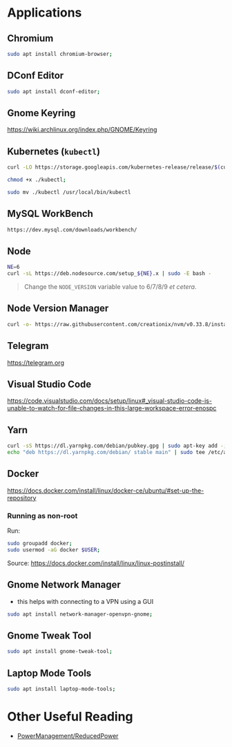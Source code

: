

# Applications
## Chromium
```bash
sudo apt install chromium-browser;
```

## DConf Editor
```bash
sudo apt install dconf-editor;
```

## Gnome Keyring
https://wiki.archlinux.org/index.php/GNOME/Keyring

## Kubernetes (`kubectl`)
```bash
curl -LO https://storage.googleapis.com/kubernetes-release/release/$(curl -s https://storage.googleapis.com/kubernetes-release/release/stable.txt)/bin/linux/amd64/kubectl;

chmod +x ./kubectl;

sudo mv ./kubectl /usr/local/bin/kubectl
```

## MySQL WorkBench
```bash
https://dev.mysql.com/downloads/workbench/
```

## Node
```bash
NE=6
curl -sL https://deb.nodesource.com/setup_${NE}.x | sudo -E bash -
```
> Change the `NODE_VERSION` variable value to 6/7/8/9 *et cetera*.

## Node Version Manager
```bash
curl -o- https://raw.githubusercontent.com/creationix/nvm/v0.33.8/install.sh | bash
```

## Telegram
https://telegram.org

## Visual Studio Code
https://code.visualstudio.com/docs/setup/linux#_visual-studio-code-is-unable-to-watch-for-file-changes-in-this-large-workspace-error-enospc

## Yarn
```bash
curl -sS https://dl.yarnpkg.com/debian/pubkey.gpg | sudo apt-key add -;
echo "deb https://dl.yarnpkg.com/debian/ stable main" | sudo tee /etc/apt/sources.list.d/yarn.list;
```

## Docker
https://docs.docker.com/install/linux/docker-ce/ubuntu/#set-up-the-repository

### Running as non-root
Run:

```bash
sudo groupadd docker;
sudo usermod -aG docker $USER;
```

Source: https://docs.docker.com/install/linux/linux-postinstall/

## Gnome Network Manager
- this helps with connecting to a VPN using a GUI

```bash
sudo apt install network-manager-openvpn-gnome;
```

## Gnome Tweak Tool
```bash
sudo apt install gnome-tweak-tool;
```

## Laptop Mode Tools
```bash
sudo apt install laptop-mode-tools;
```

# Other Useful Reading
- [PowerManagement/ReducedPower](https://help.ubuntu.com/community/PowerManagement/ReducedPower)
